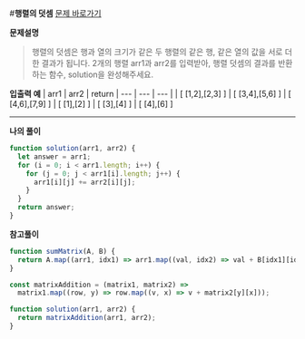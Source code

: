 #**행렬의 덧셈**
[문제 바로가기](https://school.programmers.co.kr/learn/courses/30/lessons/12950)

**문제설명**

> 행렬의 덧셈은 행과 열의 크기가 같은 두 행렬의 같은 행, 같은 열의 값을 서로 더한 결과가 됩니다. 2개의 행렬 arr1과 arr2를 입력받아, 행렬 덧셈의 결과를 반환하는 함수, solution을 완성해주세요.

**입출력 예**
| arr1 | arr2 | return
| --- | --- | --- |
| [ [1,2],[2,3] ] | [ [3,4],[5,6] ] | [ [4,6],[7,9] ]
| [ [1],[2] ] | [ [3],[4] ] | [ [4],[6] ]

---

**나의 풀이**

```javascript
function solution(arr1, arr2) {
  let answer = arr1;
  for (i = 0; i < arr1.length; i++) {
    for (j = 0; j < arr1[i].length; j++) {
      arr1[i][j] += arr2[i][j];
    }
  }
  return answer;
}
```

**참고풀이**

```javascript
function sumMatrix(A, B) {
  return A.map((arr1, idx1) => arr1.map((val, idx2) => val + B[idx1][idx2]));
}
```

```javascript
const matrixAddition = (matrix1, matrix2) =>
  matrix1.map((row, y) => row.map((v, x) => v + matrix2[y][x]));

function solution(arr1, arr2) {
  return matrixAddition(arr1, arr2);
}
```
